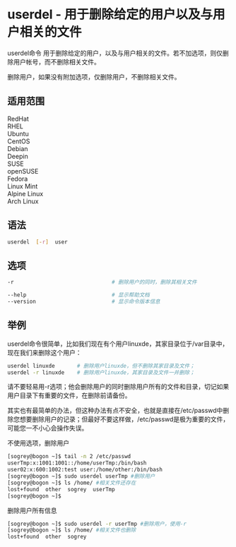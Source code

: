 # userdel - 用于删除给定的用户以及与用户相关的文件
userdel命令 用于删除给定的用户，以及与用户相关的文件。若不加选项，则仅删除用户帐号，而不删除相关文件。

删除用户，如果没有附加选项，仅删除用户，不删除相关文件。

## 适用范围

<!-- <div class="svg linux">Linux</div> -->
<div class="svg redhat">RedHat</div>
<div class="svg rhel">RHEL</div>
<div class="svg ubuntu">Ubuntu</div>
<div class="svg centos">CentOS</div>
<div class="svg debian">Debian</div>
<div class="svg deepin">Deepin</div>
<div class="svg suse">SUSE</div>
<div class="svg opensuse">openSUSE</div>
<div class="svg fedora">Fedora</div>
<div class="svg linuxmint">Linux Mint</div>
<!-- <div class="svg mxlinux">MX Linux</div> -->
<div class="svg alpinelinux">Alpine Linux</div>
<div class="svg archlinux">Arch Linux</div>

## 语法

``` bash
userdel  [-r]  user
```

## 选项

``` bash
-r                               # 删除用户的同时，删除其相关文件

--help                           # 显示帮助文档
--version                        # 显示命令版本信息
```
## 举例

userdel命令很简单，比如我们现在有个用户linuxde，其家目录位于/var目录中，现在我们来删除这个用户：
``` bash
userdel linuxde       # 删除用户linuxde，但不删除其家目录及文件；
userdel -r linuxde    # 删除用户linuxde，其家目录及文件一并删除；
```
请不要轻易用-r选项；他会删除用户的同时删除用户所有的文件和目录，切记如果用户目录下有重要的文件，在删除前请备份。

其实也有最简单的办法，但这种办法有点不安全，也就是直接在/etc/passwd中删除您想要删除用户的记录；但最好不要这样做，/etc/passwd是极为重要的文件，可能您一不小心会操作失误。


不使用选项，删除用户
``` bash
[sogrey@bogon ~]$ tail -n 2 /etc/passwd
userTmp:x:1001:1001::/home/userTmp:/bin/bash
user02:x:600:1002:test user:/home/other:/bin/bash
[sogrey@bogon ~]$ sudo userdel userTmp #删除用户
[sogrey@bogon ~]$ ls /home/ #相关文件还存在
lost+found  other  sogrey  userTmp
[sogrey@bogon ~]$ 
```
删除用户所有信息
``` bash
[sogrey@bogon ~]$ sudo userdel -r userTmp #删除用户，使用-r
[sogrey@bogon ~]$ ls /home/ #相关文件也删除
lost+found  other  sogrey
```
